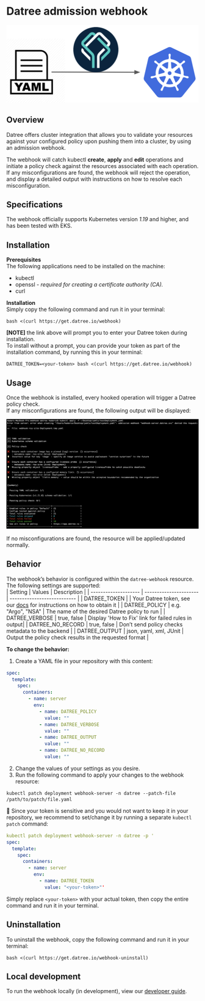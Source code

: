 # Datree admission webhook

<p align="center">
<img src="/internal/images/diagram.png" width="700px" />
</p>
  
## Overview
Datree offers cluster integration that allows you to validate your resources against your configured policy upon pushing them into a cluster, by using an admission webhook.  

The webhook will catch kubectl **create**, **apply** and **edit** operations and initiate a policy check against the resources associated with each operation. If any misconfigurations are found, the webhook will reject the operation, and display a detailed output with instructions on how to resolve each misconfiguration.

## Specifications
The webhook officially supports Kubernetes version *1.19* and higher, and has been tested with EKS.

## Installation
**Prerequisites**  
The following applications need to be installed on the machine:
- kubectl
- openssl - *required for creating a certificate authority (CA).*
- curl

**Installation**  
Simply copy the following command and run it in your terminal:  
```
bash <(curl https://get.datree.io/webhook)
```

**[NOTE]** the link above will prompt you to enter your Datree token during installation.  
To install without a prompt, you can provide your token as part of the installation command, by running this in your terminal:  
```
DATREE_TOKEN=<your-token> bash <(curl https://get.datree.io/webhook)
```

## Usage
Once the webhook is installed, every hooked operation will trigger a Datree policy check.  
If any misconfigurations are found, the following output will be displayed:

![image](/internal/images/deny-example.png)

If no misconfigurations are found, the resource will be applied/updated normally.

## Behavior
The webhook’s behavior is configured within the `datree-webhook` resource.  
The following settings are supported:  
| Setting              | Values                 | Description                  |
| -------------------- | ---------------------- |  --------------------------- |
| DATREE_TOKEN         |                        | Your Datree token, see our [docs](https://hub.datree.io/setup/account-token#1-get-your-account-token-from-the-dashboard) for instructions on how to obtain it |
| DATREE_POLICY        | e.g. "Argo", "NSA"     | The name of the desired Datree policy to run |
| DATREE_VERBOSE       | true, false            | Display 'How to Fix' link for failed rules in output|
| DATREE_NO_RECORD     | true, false            | Don’t send policy checks metadata to the backend |
| DATREE_OUTPUT        | json, yaml, xml, JUnit | Output the policy check results in the requested format |

**To change the behavior:**  
1. Create a YAML file in your repository with this content:  
```yaml
spec:
  template:
    spec:
      containers:
        - name: server
          env:
            - name: DATREE_POLICY
              value: ""
            - name: DATREE_VERBOSE
              value: ""
            - name: DATREE_OUTPUT
              value: ""
            - name: DATREE_NO_RECORD
              value: ""
```
2. Change the values of your settings as you desire.
3. Run the following command to apply your changes to the webhook resource:  
```
kubectl patch deployment webhook-server -n datree --patch-file /path/to/patch/file.yaml
```

🤫 Since your token is sensitive and you would not want to keep it in your repository, we recommend to set/change it by running a separate `kubectl patch` command:  
```yaml
kubectl patch deployment webhook-server -n datree -p '
spec:
  template:
    spec:
      containers:
        - name: server
          env:
            - name: DATREE_TOKEN
              value: "<your-token>"'
```
Simply replace `<your-token>` with your actual token, then copy the entire command and run it in your terminal. 

## Uninstallation
To uninstall the webhook, copy the following command and run it in your terminal:  
```
bash <(curl https://get.datree.io/webhook-uninstall)
```

## Local development
To run the webhook locally (in development), view our [developer guide](/guides/developer-guide.md).
